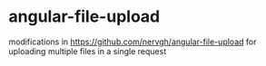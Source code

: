 # angular-file-upload
modifications in https://github.com/nervgh/angular-file-upload for uploading multiple files in a single request
